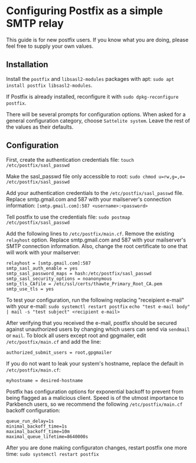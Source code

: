 # Configuring Postfix as a simple SMTP relay

This guide is for new postfix users. If you know what you are doing, please feel free to
supply your own values.

## Installation
Install the `postfix` and `libsasl2-modules` packages with apt: `sudo apt install postfix
libsasl2-modules`.

If Postfix is already installed, reconfigure it with `sudo dpkg-reconfigure postfix`.

There will be several prompts for configuration options. When asked for a general
configuration category, choose `Sattelite system`. Leave the rest of the values as
their defaults.

## Configuration
First, create the authentication credentials file:
`touch /etc/postfix/sasl_passwd`

Make the sasl_passwd file only accessible to root:
`sudo chmod u=rw,g=,o= /etc/postfix/sasl_passwd`

Add your authentication credentials to the `/etc/postfix/sasl_passwd` file. Replace
smtp.gmail.com and 587 with your mailserver's connection information:
`[smtp.gmail.com]:587 <username>:<password>`

Tell postfix to use the credentials file:
`sudo postmap /etc/postfix/sasl_passwd`

Add the following lines to `/etc/postfix/main.cf`. Remove the existing `relayhost` option.
Replace smtp.gmail.com and 587 with your mailserver's SMTP connection information. Also,
change the root certificate to one that will work with your mailserver:
```
relayhost = [smtp.gmail.com]:587
smtp_sasl_auth_enable = yes
smtp_sasl_password_maps = hash:/etc/postfix/sasl_passwd
smtp_sasl_security_options = noanonymous
smtp_tls_CAfile = /etc/ssl/certs/thawte_Primary_Root_CA.pem
smtp_use_tls = yes
```

To test your configuration, run the following replacing "receipient e-mail" with your e-mail:
`sudo systemctl restart postfix`
`echo "test e-mail body" | mail -s "test subject" <recipient e-mail>`

After verifying that you received the e-mail, postfix should be secured against unauthorized
users by changing which users can send via `sendmail` or `mail`. To block all users except
root and gpgmailer, edit `/etc/postfix/main.cf` and add the line:
```
authorized_submit_users = root,gpgmailer
```

If you do not want to leak your system's hostname, replace the default in
`/etc/postfix/main.cf`:
```
myhostname = desired-hostname
```

Postfix has configuration options for exponential backoff to prevent from being flagged as a
malicious client. Speed is of the utmost importance to Parkbench users, so we recommend the
following `/etc/postfix/main.cf` backoff configuration:
```
queue_run_delay=1s
minimal_backoff_time=1s
maximal_backoff_time=10m
maximal_queue_lifetime=8640000s
```

After you are done making configuraton changes, restart postfix one more time:
`sudo systemctl restart postfix`